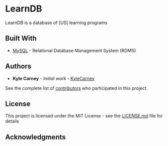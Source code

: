 # LearnDB
LearnDB is a database of [US] learning programs

## Built With
- [MySQL](https://dev.mysql.com/doc/) - Relational Database Management System (RDMS)

## Authors

* **Kyle Carney** - *Initial work* - [KyleCarney](https://github.com/KyleCarney)

See the complete list of [contributors](https://github.com/kylecarney/learndb/contributors) who participated in this project.

## License

This project is licensed under the MIT License - see the [LICENSE.md](LICENSE.md) file for details

## Acknowledgments
